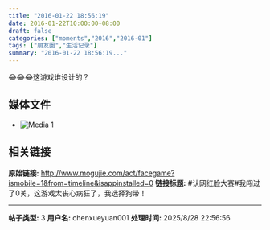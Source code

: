 ```yaml
---
title: "2016-01-22 18:56:19"
date: 2016-01-22T10:00:00+08:00
draft: false
categories: ["moments","2016","2016-01"]
tags: ["朋友圈","生活记录"]
summary: "2016-01-22 18:56:19..."
---
```


😂😂😂这游戏谁设计的？

## 媒体文件

- ![Media 1](/Moments/photos/2016-01-22/201601221856190.jpg)

## 相关链接

**原始链接:** http://www.mogujie.com/act/facegame?ismobile=1&from=timeline&isappinstalled=0
**链接标题:** #认网红脸大赛#我闯过了0关，这游戏太丧心病狂了，我选择狗带！

---

**帖子类型:** 3
**用户名:** chenxueyuan001
**处理时间:** 2025/8/28 22:56:56